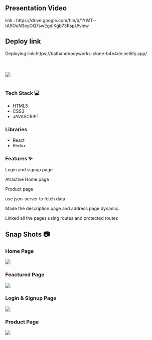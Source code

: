 <h2> Presentation Video</h2>
 link  :  https://drive.google.com/file/d/1YWT--tA9OuN3eyOQ7swEgdIKgb73RspU/view


<h2> Deploy link</h2>
Deploying link:https://bathandbodyworks-clone-b4e4de.netlify.app/


<br/>
<br/>
<br/><br/>
<img src="https://camo.githubusercontent.com/49173a392de18164443254deac936af1323f9b1e77273d464fe3549f72da5285/68747470733a2f2f63646e2d66736c792e796f747461612e6e65742f3564363639623339346631626266376362373738323661652f7777772e62617468616e64626f6479776f726b732e636f6d2f767e34622e3231362f6f6e2f64656d616e64776172652e7374617469632f53697465732d42617468416e64426f6479576f726b732d536974652f2d2f64656661756c742f647733633939393632312f696d616765732f7376672d69636f6e732f4c6f676f732d6d61696e2e7376673f796f63733d6f5f735f"/>

<br/>
<br/>



<h3>Tech Stack 💻</h3>
<ul>
 <li>HTML5</li>
<li>CSS3</li>
<li>JAVASCRIPT</li>
 </ul>
<h3>Libraries</h3>
<ul>
<li>React</li>
<li>Redux</li>
 </ul>
<h3>Features ✨</h3>

Login and signup page 

Atractive Home page

Product page

use json-server to fetch data

Made the description page and address page dynamic.

Linked all the pages using routes and protected routes

<h2>Snap Shots 📷</h2>
<h3>Home Page</h3>

<img src="https://user-images.githubusercontent.com/97525857/174084653-e82033f4-e844-4ddf-af6a-7aa2a0cfbf0b.png"/>

<h3>Feactured Page</h3>

<img src="https://user-images.githubusercontent.com/97525857/174084805-e15e7bd0-e3de-4d0a-a444-e0e33184e861.png" />

<h3>Login & Signup Page</h3>

<img src="https://user-images.githubusercontent.com/97525857/174085402-d62244f6-b6ee-4da5-a623-e34d6229b2d9.png" />

<h3>Product Page</h3>
<img src="https://user-images.githubusercontent.com/97525857/174085207-54166a84-d83c-43a1-9e40-8acfb955ac45.png" />